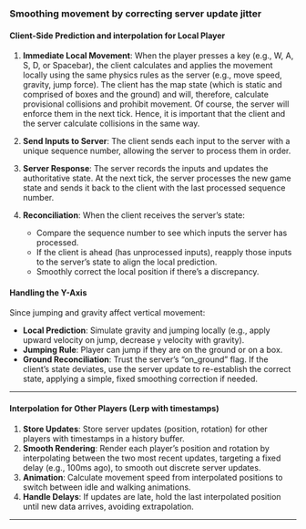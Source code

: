 ### Smoothing movement by correcting server update jitter
#### Client-Side Prediction and interpolation for Local Player
1. **Immediate Local Movement**: When the player presses a key (e.g., W, A, S, D, or Spacebar), the client calculates and applies the movement locally using the same physics rules as the server (e.g., move speed, gravity, jump force). The client has the map state (which is static and comprised of boxes and the ground) and will, therefore, calculate provisional collisions and prohibit movement. Of course, the server will enforce them in the next tick. Hence, it is important that the client and the server calculate collisions in the same way.

2. **Send Inputs to Server**: The client sends each input to the server with a unique sequence number, allowing the server to process them in order.

3. **Server Response**: The server records the inputs and updates the authoritative state. At the next tick, the server processes the new game state and sends it back to the client with the last processed sequence number.

4. **Reconciliation**: When the client receives the server’s state:
   - Compare the sequence number to see which inputs the server has processed.
   - If the client is ahead (has unprocessed inputs), reapply those inputs to the server’s state to align the local prediction.
   - Smoothly correct the local position if there’s a discrepancy.

#### Handling the Y-Axis
Since jumping and gravity affect vertical movement:
- **Local Prediction**: Simulate gravity and jumping locally (e.g., apply upward velocity on jump, decrease `y` velocity with gravity).
- **Jumping Rule**: Player can jump if they are on the ground or on a box.
- **Ground Reconciliation**: Trust the server’s “on_ground” flag. If the client’s state deviates, use the server update to re-establish the correct state, applying a simple, fixed smoothing correction if needed.

---

#### Interpolation for Other Players (Lerp with timestamps)
1. **Store Updates**: Store server updates (position, rotation) for other players with timestamps in a history buffer.
2. **Smooth Rendering**: Render each player’s position and rotation by interpolating between the two most recent updates, targeting a fixed delay (e.g., 100ms ago), to smooth out discrete server updates.
3. **Animation**: Calculate movement speed from interpolated positions to switch between idle and walking animations.
4. **Handle Delays**: If updates are late, hold the last interpolated position until new data arrives, avoiding extrapolation.


---